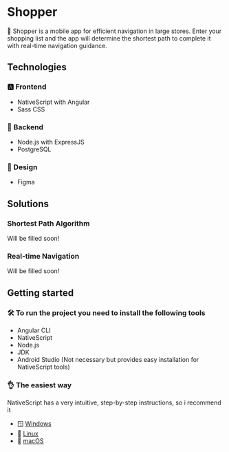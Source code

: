 # Shopper

🛒 Shopper is a mobile app for efficient navigation in large stores. Enter your shopping list and the app will determine the shortest path to complete it with real-time navigation guidance.

## Technologies

### 🅰️ Frontend 
- NativeScript with Angular 
- Sass CSS
### 🍃 Backend 
- Node.js with ExpressJS
- PostgreSQL
### 🎨 Design 
- Figma

## Solutions

### Shortest Path Algorithm

Will be filled soon!

### Real-time Navigation

Will be filled soon!

## Getting started

### 🛠️ To run the project you need to install the following tools
- Angular CLI 
- NativeScript
- Node.js
- JDK
- Android Studio (Not necessary but provides easy installation for NativeScript tools)

### 👌 The easiest way 

NativeScript has a very intuitive, step-by-step instructions, so i recommend it
- 🪟 [Windows](https://docs.nativescript.org/setup/windows)
- 🐧 [Linux](https://docs.nativescript.org/setup/linux)
- 🍎 [macOS](https://docs.nativescript.org/setup/macos) 

